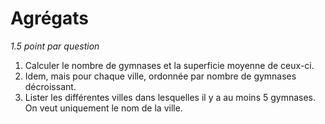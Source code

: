 # Agrégats

*1.5 point par question*

1. Calculer le nombre de gymnases et la superficie moyenne de ceux-ci.
1. Idem, mais pour chaque ville, ordonnée par nombre de gymnases décroissant.
1. Lister les différentes villes dans lesquelles il y a au moins 5 gymnases. On veut uniquement le nom de la ville.
